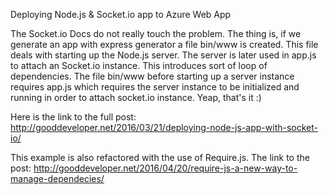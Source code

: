 Deploying Node.js & Socket.io app to Azure Web App

The Socket.io Docs do not really touch the problem. The thing is, if we generate an app with express generator a file bin/www is created. This file deals with starting up the Node.js server. The server is later used in app.js to attach an Socket.io instance. This introduces sort of loop of dependencies. The file bin/www before starting up a server instance requires app.js which requires the server instance to be initialized and running in order to attach socket.io instance. Yeap, that's it :) 

Here is the link to the full post: http://gooddeveloper.net/2016/03/21/deploying-node-js-app-with-socket-io/

This example is also refactored with the use of Require.js. The link to the post: http://gooddeveloper.net/2016/04/20/require-js-a-new-way-to-manage-dependecies/
